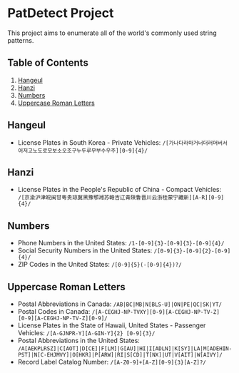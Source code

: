 # PatDetect Project

This project aims to enumerate all of the world's commonly used string patterns.
## Table of Contents
1. [Hangeul](#hangeul)
2. [Hanzi](#hanzi)
3. [Numbers](#numbers)
4. [Uppercase Roman Letters](#uppercase-roman-letters)

## Hangeul
- License Plates in South Korea - Private Vehicles: `/[가나다라마거너더러머버서어저고노도로모보소오조구누두루무부수우주][0-9]{4}/`

## Hanzi
- License Plates in the People's Republic of China - Compact Vehicles: `/[京渝沪津皖闽甘粤贵琼冀黑豫鄂湘苏赣吉辽青陕鲁晋川云浙桂蒙宁藏新][A-R][0-9]{4}/`

## Numbers
- Phone Numbers in the United States: `/1-[0-9]{3}-[0-9]{3}-[0-9]{4}/`
- Social Security Numbers in the United States: `/[0-9]{3}-[0-9]{2}-[0-9]{4}/`
- ZIP Codes in the United States: `/[0-9]{5}(-[0-9]{4})?/`

## Uppercase Roman Letters
- Postal Abbreviations in Canada: `/AB|BC|MB|N[BLS-U]|ON|PE|QC|SK|YT/`
- Postal Codes in Canada: `/[A-CEGHJ-NP-TVXY][0-9][A-CEGHJ-NP-TV-Z] [0-9][A-CEGHJ-NP-TV-Z][0-9]/`
- License Plates in the State of Hawaii, United States - Passenger Vehicles: `/[A-GJNPR-Y][A-GIN-Y]{2} [0-9]{3}/`
- Postal Abbreviations in the United States: `/A[AEKPLRSZ]|C[AOT]|D[CE]|F[LM]|G[AU]|HI|I[ADLN]|K[SY]|LA|M[ADEHIN-PST]|N[C-EHJMVY]|O[HKR]|P[ARW]|RI|S[CD]|T[NX]|UT|V[AIT]|W[AIVY]/`
- Record Label Catalog Number: `/[A-Z0-9]+[A-Z][0-9]{3}[A-Z]?/`
